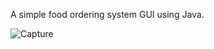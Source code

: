 A simple food ordering system GUI using Java.

![Capture](https://user-images.githubusercontent.com/43538530/119084577-9d984580-ba34-11eb-8c11-48b5547f56fe.JPG)
